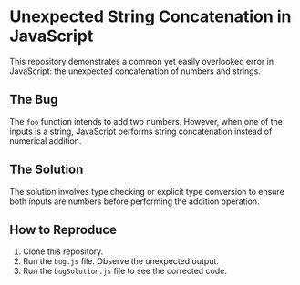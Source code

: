 # Unexpected String Concatenation in JavaScript

This repository demonstrates a common yet easily overlooked error in JavaScript: the unexpected concatenation of numbers and strings.

## The Bug

The `foo` function intends to add two numbers. However, when one of the inputs is a string, JavaScript performs string concatenation instead of numerical addition.

## The Solution

The solution involves type checking or explicit type conversion to ensure both inputs are numbers before performing the addition operation.

## How to Reproduce

1. Clone this repository.
2. Run the `bug.js` file. Observe the unexpected output.
3. Run the `bugSolution.js` file to see the corrected code.